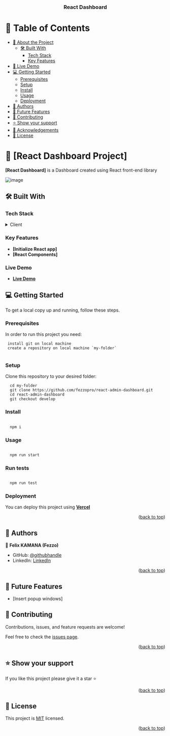 <a name="readme-top"></a>

<div align="center">

  <h3><b>React Dashboard</b></h3>

</div>

<!-- TABLE OF CONTENTS -->

# 📗 Table of Contents

- [📖 About the Project](#about-project)
  - [🛠 Built With](#built-with)
    - [Tech Stack](#tech-stack)
    - [Key Features](#key-features)
- [🚀 Live Demo](#live-demo)
- [💻 Getting Started](#getting-started)
  - [Prerequisites](#prerequisites)
  - [Setup](#setup)
  - [Install](#install)
  - [Usage](#usage)
  - [Deployment](#triangular_flag_on_post-deployment)
- [👥 Authors](#authors)
- [🔭 Future Features](#future-features)
- [🤝 Contributing](#contributing)
- [⭐️ Show your support](#support)
- [🙏 Acknowledgements](#acknowledgements)
- [📝 License](#license)

<!-- PROJECT DESCRIPTION -->

# 📖 [React Dashboard Project] <a name="about-project"></a>


**[React Dashboard]** is a Dashboard created using React front-end library

![image](https://github.com/fezzopro/react-admin-dashboard/assets/42069952/7375d106-da01-4acc-b485-00e55a45db05)

## 🛠 Built With <a name="built-with"></a>

### Tech Stack <a name="tech-stack"></a>


<details>
  <summary>Client</summary>
  <ul>
    <li><a href="https://create-react-app.dev/" targer="_blank">React</a></li>
    <li><a href="https://mui.com/material-ui/getting-started/installation/" targer="_blank">MaterialUI</a></li>
    <li><a href="https://fullcalendar.io/docs" targer="_blank">FullCalendar</a></li>
    <li><a href="https://formik.org/docs" targer="_blank">Formik</a></li>
    <li><a href="https://nivo.rocks/components/" targer="_blank">Nivo Graphs</a></li>
    <li><a href="https://github.com/azouaoui-med/react-pro-sidebar" targer="_blank">React Pro Sidebar</a></li>
    <li><a href="https://github.com/jquense/yup" targer="_blank">Yup</a></li>
  </ul>
</details>

### Key Features <a name="key-features"></a>

- **[Initialize React app]** 
- **[React Components]**



### Live Demo <a name="live-demo"></a>

- **[Live Demo](https://react-admin-dashboard-mu-five.vercel.app/)**


## 💻 Getting Started <a name="getting-started"></a>


To get a local copy up and running, follow these steps.

### Prerequisites <a name="prerequisites"></a>

In order to run this project you need: 


```
 install git on local machine
 create a repository on local machine `my-folder`
 
```

### Setup <a name="setup"></a>

Clone this repository to your desired folder:

```
  cd my-folder
  git clone https://github.com/fezzopro/react-admin-dashboard.git
  cd react-admin-dashboard
  git checkout develop

```

### Install <a name="install"></a>

```sh

  npm i

```


### Usage <a name="usage"></a>

```sh

  npm run start

```

### Run tests <a name="test"></a>

```sh

  npm run test

```

### Deployment <a name="triangular_flag_on_post-deployment"></a>

You can deploy this project using **[Vercel](https://vercel.com/)**


<p align="right">(<a href="#readme-top">back to top</a>)</p>

<!-- AUTHORS -->

## 👥 Authors <a name="authors"></a>

👤 **Felix KAMANA (Fezzo)**

- GitHub: [@githubhandle](https://github.com/fezzopro)
- LinkedIn: [LinkedIn](https://www.linkedin.com/in/kamana-felix-9b6731105/)


<p align="right">(<a href="#readme-top">back to top</a>)</p>

## 🔭 Future Features <a name="future-features"></a>

- [Insert popup windows] 

<!-- CONTRIBUTING -->

## 🤝 Contributing <a name="contributing"></a>

Contributions, issues, and feature requests are welcome!

Feel free to check the [issues page](https://github.com/fezzopro/react-admin-dashboard/issues).

<p align="right">(<a href="#readme-top">back to top</a>)</p>

<!-- SUPPORT -->

## ⭐️ Show your support <a name="support"></a>


If you like this project please give it a star ⭐️

<p align="right">(<a href="#readme-top">back to top</a>)</p>

<!-- ACKNOWLEDGEMENTS -->

<!-- ## 🙏 Acknowledgments <a name="acknowledgements"></a> -->


<!-- <p align="right">(<a href="#readme-top">back to top</a>)</p> -->

<!-- LICENSE -->

## 📝 License <a name="license"></a>

This project is [MIT](./LICENSE) licensed.

<p align="right">(<a href="#readme-top">back to top</a>)</p>
